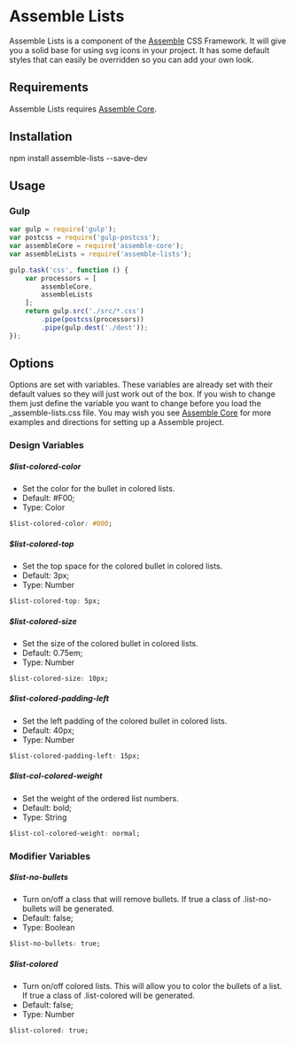 [Assemble]:                http://assemblecss.com
[Assemble Core]:           https://github.com/lukelarsen/assemble-core

# Assemble Lists
Assemble Lists is a component of the [Assemble] CSS Framework. It will give you a solid base for using svg icons in your project. It has some default styles that can easily be overridden so you can add your own look.

## Requirements
Assemble Lists requires [Assemble Core].

## Installation
npm install assemble-lists --save-dev

## Usage
### Gulp
```js
var gulp = require('gulp');
var postcss = require('gulp-postcss');
var assembleCore = require('assemble-core');
var assembleLists = require('assemble-lists');

gulp.task('css', function () {
    var processors = [
        assembleCore,
        assembleLists
    ];
    return gulp.src('./src/*.css')
        .pipe(postcss(processors))
        .pipe(gulp.dest('./dest'));
});
```

## Options
Options are set with variables. These variables are already set with their default values so they will just work out of the box. If you wish to change them just define the variable you want to change before you load the _assemble-lists.css file. You may wish you see [Assemble Core] for more examples and directions for setting up a Assemble project.

### Design Variables

##### $list-colored-color
- Set the color for the bullet in colored lists.
- Default: #F00;
- Type: Color
```css
$list-colored-color: #000;
```

##### $list-colored-top
- Set the top space for the colored bullet in colored lists.
- Default: 3px;
- Type: Number
```css
$list-colored-top: 5px;
```

##### $list-colored-size
- Set the size of the colored bullet in colored lists.
- Default: 0.75em;
- Type: Number
```css
$list-colored-size: 10px;
```

##### $list-colored-padding-left
- Set the left padding of the colored bullet in colored lists.
- Default: 40px;
- Type: Number
```css
$list-colored-padding-left: 15px;
```

##### $list-col-colored-weight
- Set the weight of the ordered list numbers.
- Default: bold;
- Type: String
```css
$list-col-colored-weight: normal;
```

### Modifier Variables

##### $list-no-bullets
- Turn on/off a class that will remove bullets. If true a class of .list-no-bullets will be generated.
- Default: false;
- Type: Boolean
```css
$list-no-bullets: true;
```

##### $list-colored
- Turn on/off colored lists. This will allow you to color the bullets of a list. If true a class of .list-colored will be generated.
- Default: false;
- Type: Number
```css
$list-colored: true;
```
